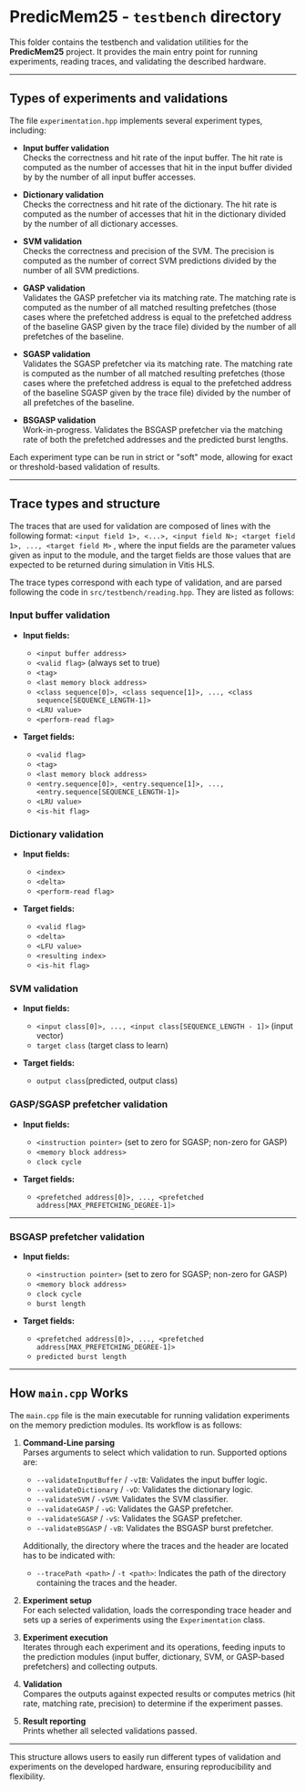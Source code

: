 # PredicMem25 - `testbench` directory

This folder contains the testbench and validation utilities for the **PredicMem25** project. It provides the main entry point for running experiments, reading traces, and validating the described hardware.

---

## Types of experiments and validations

The file `experimentation.hpp` implements several experiment types, including:

- **Input buffer validation**  
  Checks the correctness and hit rate of the input buffer. The hit rate is computed as the number of accesses that hit in the input buffer divided by by the number of all input buffer accesses.

- **Dictionary validation**  
  Checks the correctness and hit rate of the dictionary. The hit rate is computed as the number of accesses that hit in the dictionary divided by the number of all dictionary accesses.

- **SVM validation**  
  Checks the correctness and precision of the SVM. The precision is computed as the number of correct SVM predictions divided by the number of all SVM predictions.

- **GASP validation**  
  Validates the GASP prefetcher via its matching rate. The matching rate is computed as the number of all matched resulting prefetches (those cases where the prefetched address is equal to the prefetched address of the baseline GASP given by the trace file) divided by the number of all prefetches of the baseline.

- **SGASP validation**  
  Validates the SGASP prefetcher via its matching rate. The matching rate is computed as the number of all matched resulting prefetches (those cases where the prefetched address is equal to the prefetched address of the baseline SGASP given by the trace file) divided by the number of all prefetches of the baseline.

- **BSGASP validation**  
  Work-in-progress. Validates the BSGASP prefetcher via the matching rate of both the prefetched addresses and the predicted burst lengths.

Each experiment type can be run in strict or "soft" mode, allowing for exact or threshold-based validation of results.

---

## Trace types and structure

The traces that are used for validation are composed of lines with the following format:
`<input field 1>, <...>, <input field N>; <target field 1>, ..., <target field M>`
, where the input fields are the parameter values given as input to the module, and the target fields are those values that are expected to be returned during simulation in Vitis HLS.

The trace types correspond with each type of validation, and are parsed following the code in `src/testbench/reading.hpp`. They are listed as follows:

### Input buffer validation


 
- **Input fields:**
  - `<input buffer address>`
  - `<valid flag>` (always set to true)
  - `<tag>`
  - `<last memory block address>`
  - `<class sequence[0]>, <class sequence[1]>, ..., <class sequence[SEQUENCE_LENGTH-1]>`
  - `<LRU value>`
  - `<perform-read flag>`

- **Target fields:**
  - `<valid flag>`
  - `<tag>`
  - `<last memory block address>`
  - `<entry.sequence[0]>, <entry.sequence[1]>, ..., <entry.sequence[SEQUENCE_LENGTH-1]>`
  - `<LRU value>`
  - `<is-hit flag>`


### Dictionary validation



- **Input fields:**
  - `<index>`
  - `<delta>`
  - `<perform-read flag>`

- **Target fields:**
  - `<valid flag>`
  - `<delta>`
  - `<LFU value>`
  - `<resulting index>`
  - `<is-hit flag>`


### SVM validation



- **Input fields:**
  - `<input class[0]>, ..., <input class[SEQUENCE_LENGTH - 1]>` (input vector)
  - `target class` (target class to learn)

- **Target fields:**
  - `output class`(predicted, output class)


### GASP/SGASP prefetcher validation



- **Input fields:**
  - `<instruction pointer>` (set to zero for SGASP; non-zero for GASP)
  - `<memory block address>`
  - `clock cycle`

- **Target fields:**
  - `<prefetched address[0]>, ..., <prefetched address[MAX_PREFETCHING_DEGREE-1]>`


---

### BSGASP prefetcher validation



- **Input fields:**
  - `<instruction pointer>` (set to zero for SGASP; non-zero for GASP)
  - `<memory block address>`
  - `clock cycle`
  - `burst length`

- **Target fields:**
  - `<prefetched address[0]>, ..., <prefetched address[MAX_PREFETCHING_DEGREE-1]>`
  - `predicted burst length`


---

## How `main.cpp` Works

The `main.cpp` file is the main executable for running validation experiments on the memory prediction modules. Its workflow is as follows:

1. **Command-Line parsing**  
   Parses arguments to select which validation to run. Supported options are:
   - `--validateInputBuffer` / `-vIB`: Validates the input buffer logic.
   - `--validateDictionary` / `-vD`: Validates the dictionary logic.
   - `--validateSVM` / `-vSVM`: Validates the SVM classifier.
   - `--validateGASP` / `-vG`: Validates the GASP prefetcher.
   - `--validateSGASP` / `-vS`: Validates the SGASP prefetcher.
   - `--validateBSGASP` / `-vB`: Validates the BSGASP burst prefetcher.

   Additionally, the directory where the traces and the header are located has to be indicated with:
   - `--tracePath <path>` / `-t <path>`: Indicates the path of the directory containing the traces and the header.

2. **Experiment setup**  
   For each selected validation, loads the corresponding trace header and sets up a series of experiments using the `Experimentation` class.

3. **Experiment execution**  
   Iterates through each experiment and its operations, feeding inputs to the prediction modules (input buffer, dictionary, SVM, or GASP-based prefetchers) and collecting outputs.

4. **Validation**  
   Compares the outputs against expected results or computes metrics (hit rate, matching rate, precision) to determine if the experiment passes.

5. **Result reporting**  
   Prints whether all selected validations passed.

---

This structure allows users to easily run different types of validation and experiments on the developed hardware, ensuring reproducibility and flexibility.